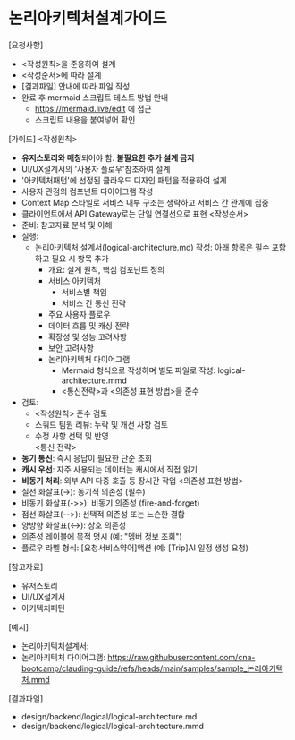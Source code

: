 # 논리아키텍처설계가이드

[요청사항]
- <작성원칙>을 준용하여 설계
- <작성순서>에 따라 설계
- [결과파일] 안내에 따라 파일 작성 
- 완료 후 mermaid 스크립트 테스트 방법 안내 
  - https://mermaid.live/edit 에 접근 
  - 스크립트 내용을 붙여넣어 확인 

[가이드]
<작성원칙>
- **유저스토리와 매칭**되어야 함. **불필요한 추가 설계 금지**
- UI/UX설계서의 '사용자 플로우'참조하여 설계 
- '아키텍처패턴'에 선정된 클라우드 디자인 패턴을 적용하여 설계 
- 사용자 관점의 컴포넌트 다이어그램 작성
- Context Map 스타일로 서비스 내부 구조는 생략하고 서비스 간 관계에 집중
- 클라이언트에서 API Gateway로는 단일 연결선으로 표현
<작성순서>
- 준비: 참고자료 분석 및 이해 
- 실행: 
  - 논리아키텍처 설계서(logical-architecture.md) 작성: 아래 항목은 필수 포함하고 필요 시 항목 추가 
    - 개요: 설계 원칙, 핵심 컴포넌트 정의 
    - 서비스 아키텍처 
      - 서비스별 책임 
      - 서비스 간 통신 전략 
    - 주요 사용자 플로우
    - 데이터 흐름 및 캐싱 전략
    - 확장성 및 성능 고려사항 
    - 보안 고려사항
    - 논리아키텍처 다이어그램  
      - Mermaid 형식으로 작성하며 별도 파일로 작성: logical-architecture.mmd 
      - <통신전략>과 <의존성 표현 방법>을 준수
- 검토:
  - <작성원칙> 준수 검토
  - 스쿼드 팀원 리뷰: 누락 및 개선 사항 검토
  - 수정 사항 선택 및 반영  
<통신 전략>
- **동기 통신**: 즉시 응답이 필요한 단순 조회
- **캐시 우선**: 자주 사용되는 데이터는 캐시에서 직접 읽기
- **비동기 처리**: 외부 API 다중 호출 등 장시간 작업
<의존성 표현 방법>
- 실선 화살표(→): 동기적 의존성 (필수)
- 비동기 화살표(->>): 비동기 의존성 (fire-and-forget)
- 점선 화살표(-->): 선택적 의존성 또는 느슨한 결합
- 양방향 화살표(↔): 상호 의존성
- 의존성 레이블에 목적 명시 (예: "멤버 정보 조회")
- 플로우 라벨 형식: [요청서비스약어]액션 (예: [Trip]AI 일정 생성 요청)

[참고자료]
- 유저스토리
- UI/UX설계서
- 아키텍처패턴

[예시]
- 논리아키텍처설계서: 
- 논리아키텍처 다이어그램: https://raw.githubusercontent.com/cna-bootcamp/clauding-guide/refs/heads/main/samples/sample_논리아키텍처.mmd

[결과파일]
- design/backend/logical/logical-architecture.md
- design/backend/logical/logical-architecture.mmd
